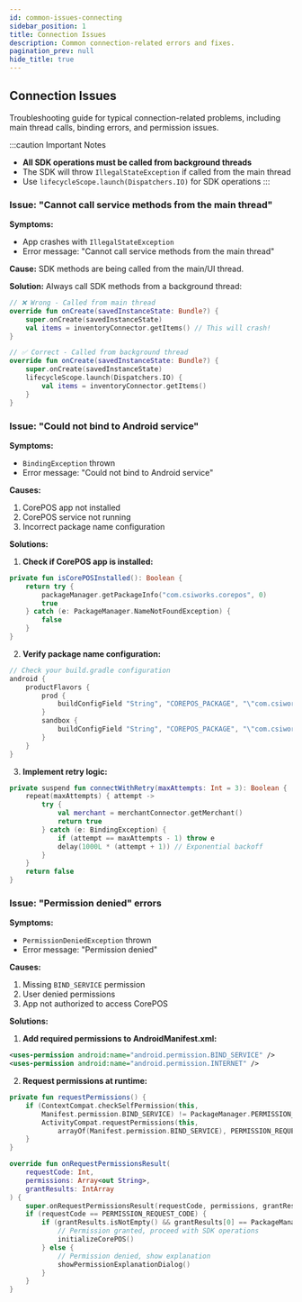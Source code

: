 ```yaml
---
id: common-issues-connecting
sidebar_position: 1
title: Connection Issues
description: Common connection-related errors and fixes.
pagination_prev: null
hide_title: true
---
```


## Connection Issues

Troubleshooting guide for typical connection-related problems, including main thread calls, binding errors, and permission issues.

:::caution Important Notes
- **All SDK operations must be called from background threads**
- The SDK will throw `IllegalStateException` if called from the main thread
- Use `lifecycleScope.launch(Dispatchers.IO)` for SDK operations
:::

### Issue: "Cannot call service methods from the main thread"

**Symptoms:**
- App crashes with `IllegalStateException`
- Error message: "Cannot call service methods from the main thread"

**Cause:**
SDK methods are being called from the main/UI thread.

**Solution:**
Always call SDK methods from a background thread:

```kotlin
// ❌ Wrong - Called from main thread
override fun onCreate(savedInstanceState: Bundle?) {
    super.onCreate(savedInstanceState)
    val items = inventoryConnector.getItems() // This will crash!
}

// ✅ Correct - Called from background thread
override fun onCreate(savedInstanceState: Bundle?) {
    super.onCreate(savedInstanceState)
    lifecycleScope.launch(Dispatchers.IO) {
        val items = inventoryConnector.getItems()
    }
}
```

### Issue: "Could not bind to Android service"

**Symptoms:**
- `BindingException` thrown
- Error message: "Could not bind to Android service"

**Causes:**
1. CorePOS app not installed
2. CorePOS service not running
3. Incorrect package name configuration

**Solutions:**

1. **Check if CorePOS app is installed:**
```kotlin
private fun isCorePOSInstalled(): Boolean {
    return try {
        packageManager.getPackageInfo("com.csiworks.corepos", 0)
        true
    } catch (e: PackageManager.NameNotFoundException) {
        false
    }
}
```

2. **Verify package name configuration:**
```kotlin
// Check your build.gradle configuration
android {
    productFlavors {
        prod {
            buildConfigField "String", "COREPOS_PACKAGE", "\"com.csiworks.corepos\""
        }
        sandbox {
            buildConfigField "String", "COREPOS_PACKAGE", "\"com.csiworks.corepos.sandbox\""
        }
    }
}
```

3. **Implement retry logic:**
```kotlin
private suspend fun connectWithRetry(maxAttempts: Int = 3): Boolean {
    repeat(maxAttempts) { attempt ->
        try {
            val merchant = merchantConnector.getMerchant()
            return true
        } catch (e: BindingException) {
            if (attempt == maxAttempts - 1) throw e
            delay(1000L * (attempt + 1)) // Exponential backoff
        }
    }
    return false
}
```

### Issue: "Permission denied" errors

**Symptoms:**
- `PermissionDeniedException` thrown
- Error message: "Permission denied"

**Causes:**
1. Missing `BIND_SERVICE` permission
2. User denied permissions
3. App not authorized to access CorePOS

**Solutions:**

1. **Add required permissions to AndroidManifest.xml:**
```xml
<uses-permission android:name="android.permission.BIND_SERVICE" />
<uses-permission android:name="android.permission.INTERNET" />
```

2. **Request permissions at runtime:**
```kotlin
private fun requestPermissions() {
    if (ContextCompat.checkSelfPermission(this, 
        Manifest.permission.BIND_SERVICE) != PackageManager.PERMISSION_GRANTED) {
        ActivityCompat.requestPermissions(this, 
            arrayOf(Manifest.permission.BIND_SERVICE), PERMISSION_REQUEST_CODE)
    }
}

override fun onRequestPermissionsResult(
    requestCode: Int,
    permissions: Array<out String>,
    grantResults: IntArray
) {
    super.onRequestPermissionsResult(requestCode, permissions, grantResults)
    if (requestCode == PERMISSION_REQUEST_CODE) {
        if (grantResults.isNotEmpty() && grantResults[0] == PackageManager.PERMISSION_GRANTED) {
            // Permission granted, proceed with SDK operations
            initializeCorePOS()
        } else {
            // Permission denied, show explanation
            showPermissionExplanationDialog()
        }
    }
}
```